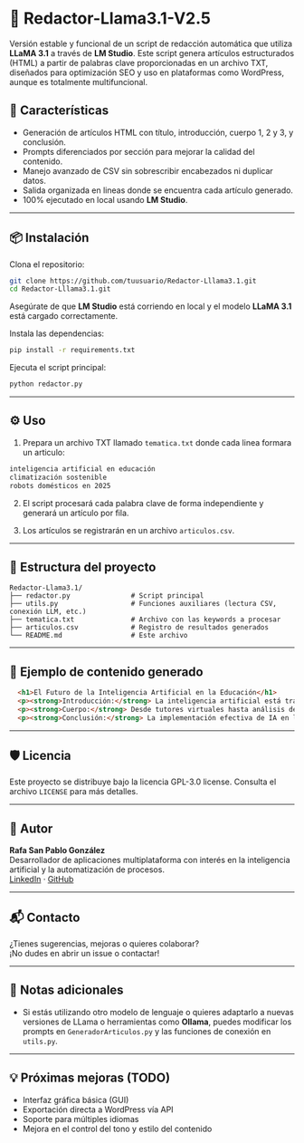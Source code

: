 
# 📝 Redactor-Llama3.1-V2.5

Versión estable y funcional de un script de redacción automática que utiliza **LLaMA 3.1** a través de **LM Studio**. Este script genera artículos estructurados (HTML) a partir de palabras clave proporcionadas en un archivo TXT, diseñados para optimización SEO y uso en plataformas como WordPress, aunque es totalmente multifuncional.

## 🚀 Características

- Generación de artículos HTML con título, introducción, cuerpo 1, 2 y 3, y conclusión.
- Prompts diferenciados por sección para mejorar la calidad del contenido.
- Manejo avanzado de CSV sin sobrescribir encabezados ni duplicar datos.
- Salida organizada en lineas donde se encuentra cada artículo generado.
- 100% ejecutado en local usando **LM Studio**.

---

## 📦 Instalación

Clona el repositorio:

```bash
git clone https://github.com/tuusuario/Redactor-Lllama3.1.git
cd Redactor-Lllama3.1.git
```

Asegúrate de que **LM Studio** está corriendo en local y el modelo **LLaMA 3.1** está cargado correctamente.

Instala las dependencias:

```bash
pip install -r requirements.txt
```

Ejecuta el script principal:

```bash
python redactor.py
```

---

## ⚙️ Uso

1. Prepara un archivo TXT llamado `tematica.txt` donde cada linea formara un articulo:

```txt
inteligencia artificial en educación
climatización sostenible
robots domésticos en 2025
```

2. El script procesará cada palabra clave de forma independiente y generará un artículo por fila.

3. Los artículos se registrarán en un archivo `articulos.csv`.

---

## 📁 Estructura del proyecto

```
Redactor-Llama3.1/
├── redactor.py               # Script principal
├── utils.py                  # Funciones auxiliares (lectura CSV, conexión LLM, etc.)
├── tematica.txt              # Archivo con las keywords a procesar
├── articulos.csv             # Registro de resultados generados
└── README.md                 # Este archivo
```

---

## 🧠 Ejemplo de contenido generado

```html
  <h1>El Futuro de la Inteligencia Artificial en la Educación</h1>
  <p><strong>Introducción:</strong> La inteligencia artificial está transformando los métodos de enseñanza...</p>
  <p><strong>Cuerpo:</strong> Desde tutores virtuales hasta análisis de rendimiento estudiantil, los sistemas IA están...</p>
  <p><strong>Conclusión:</strong> La implementación efectiva de IA en la educación puede marcar una diferencia significativa...</p>
```

---

## 🛡️ Licencia

Este proyecto se distribuye bajo la licencia GPL-3.0 license. Consulta el archivo `LICENSE` para más detalles.

---

## 🙌 Autor

**Rafa San Pablo González**  
Desarrollador de aplicaciones multiplataforma con interés en la inteligencia artificial y la automatización de procesos.  
[LinkedIn](https://www.linkedin.com/in/rafaspg) · [GitHub](https://github.com/R4F405)

---

## 📬 Contacto

¿Tienes sugerencias, mejoras o quieres colaborar?  
¡No dudes en abrir un issue o contactar!

---

## 📌 Notas adicionales

- Si estás utilizando otro modelo de lenguaje o quieres adaptarlo a nuevas versiones de LLama o herramientas como **Ollama**, puedes modificar los prompts en `GeneradorArticulos.py` y las funciones de conexión en `utils.py`.

---

## 💡 Próximas mejoras (TODO)

- Interfaz gráfica básica (GUI)
- Exportación directa a WordPress vía API
- Soporte para múltiples idiomas
- Mejora en el control del tono y estilo del contenido
